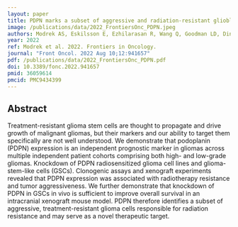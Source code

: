 ```yaml
---
layout: paper
title: PDPN marks a subset of aggressive and radiation-resistant glioblastoma cells
image: /publications/data/2022_FrontiersOnc_PDPN.jpeg
authors: Modrek AS, Eskilsson E, Ezhilarasan R, Wang Q, Goodman LD, Ding Y, Zhang ZY, Bhat KPL, Le TT, Barthel FP, et al., Sulman EP
year: 2022
ref: Modrek et al. 2022. Frontiers in Oncology.
journal: "Front Oncol. 2022 Aug 10;12:941657"
pdf: /publications/data/2022_FrontiersOnc_PDPN.pdf
doi: 10.3389/fonc.2022.941657
pmid: 36059614
pmcid: PMC9434399
---
```


## Abstract
Treatment-resistant glioma stem cells are thought to propagate and drive growth of malignant gliomas, but their markers and our ability to target them specifically are not well understood. We demonstrate that podoplanin (PDPN) expression is an independent prognostic marker in gliomas across multiple independent patient cohorts comprising both high- and low-grade gliomas. Knockdown of PDPN radiosensitized glioma cell lines and glioma-stem-like cells (GSCs). Clonogenic assays and xenograft experiments revealed that PDPN expression was associated with radiotherapy resistance and tumor aggressiveness. We further demonstrate that knockdown of PDPN in GSCs in vivo is sufficient to improve overall survival in an intracranial xenograft mouse model. PDPN therefore identifies a subset of aggressive, treatment-resistant glioma cells responsible for radiation resistance and may serve as a novel therapeutic target.
